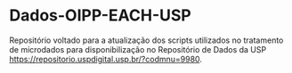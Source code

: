 # Dados-OIPP-EACH-USP

Repositório voltado para a atualização dos scripts utilizados no tratamento de microdados para disponibilização no Repositório de Dados da USP <https://repositorio.uspdigital.usp.br/?codmnu=9980>.
